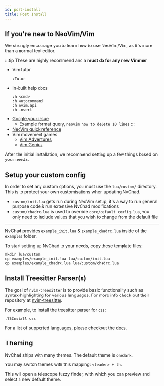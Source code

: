 ```yaml
---
id: post-install
title: Post Install
---
```


## If you're new to NeoVim/Vim

We strongly encourage you to learn how to use NeoVim/Vim, as it's more than a normal text editor.

:::tip
These are highly recommend and a **must do for any new Vimmer**

- Vim tutor
  ```
  :Tutor
  ```
- In-built help docs
  ```
  :h <cmd>
  :h autocommand
  :h nvim.api
  :h insert
  ```
- [Google your issue](https://google.com)
  - Example format query, `neovim how to delete 10 lines`
    :::
- [NeoVim quick reference](https://neovim.io/doc/user/quickref.html)
- Vim movement games
  - [Vim Adventures](https://vim-adventures.com/)
  - [Vim Genius](http://www.vimgenius.com/)

After the initial installation, we recommend setting up a few things based on your needs.

## Setup your custom config

In order to set any custom options, you must use the `lua/custom/` directory. This is to protect your own customisations when updating NvChad.

- `custom/init.lua` gets run during NeoVim setup, it's a way to run general purpose code & run extensive NvChad modifications
- `custom/chadrc.lua` is used to override `core/default_config.lua`, you only need to include values that you wish to change from the default file

---

NvChad provides `example_init.lua` & `example_chadrc.lua` inside of the `examples` folder.

To start setting up NvChad to your needs, copy these template files:

```
mkdir lua/custom
cp examples/example_init.lua lua/custom/init.lua
cp examples/example_chadrc.lua lua/custom/chadrc.lua
```

## Install Treesitter Parser(s)

The goal of `nvim-treesitter` is to provide basic functionality such as syntax-highlighting for various languages. For more info check out their repository at [nvim-treesitter](https://github.com/nvim-treesitter/nvim-treesitter).

For example, to install the treesitter parser for `css`:

```shell
:TSInstall css
```

For a list of supported languages, please checkout the [docs](https://github.com/nvim-treesitter/nvim-treesitter#supported-languages).

## Theming

NvChad ships with many themes. The default theme is `onedark`.

You may switch themes with this mapping: `<leader> + th`.

This will open a telescope fuzzy finder, with which you can preview and select a new default theme.
